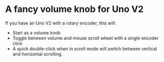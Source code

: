 # A fancy volume knob for Uno V2
If you have an Uno V2 with a rotary encoder, this will:
* Start as a volume knob
* Toggle between volume and mouse scroll wheel with a single encoder click
* A quick double-click when in scroll mode will switch between vertical and horizontal scrolling.
